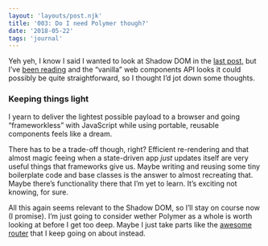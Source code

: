 ```yaml
---
layout: 'layouts/post.njk'
title: '003: Do I need Polymer though?'
date: '2018-05-22'
tags: 'journal'
---
```

Yeh yeh, I know I said I wanted to look at Shadow DOM in the [last post,](/journal/002-a-whistle-stop-tour/) but I’ve [been reading](https://hackernoon.com/web-components-the-react-way-8ed5b6f4f942?source=linkShare-dca915473cbb-1527021346) and the “vanilla” web components API looks it could possibly be quite straightforward, so I thought I’d jot down some thoughts.

### Keeping things light

I yearn to deliver the lightest possible payload to a browser and going “frameworkless” with JavaScript while using portable, reusable components feels like a dream.

There has to be a trade-off though, right? Efficient re-rendering and that almost magic feeing when a state-driven app _just_ updates itself are very useful things that frameworks give us. Maybe writing and reusing some tiny boilerplate code and base classes is the answer to almost recreating that. Maybe there’s functionality there that I’m yet to learn. It’s exciting not knowing, for sure. 

All this again seems relevant to the Shadow DOM, so I’ll stay on course now (I promise). I’m just going to consider wether Polymer as a whole is worth looking at before I get too deep. Maybe I just take parts like the [awesome router](https://github.com/Polymer/pwa-helpers/blob/master/router.js) that I keep going on about instead.
